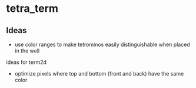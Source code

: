 # tetra_term

## Ideas
* use color ranges to make tetrominos easily distinguishable when placed in the well

ideas for term2d
* optimize pixels where top and bottom (front and back) have the same color
